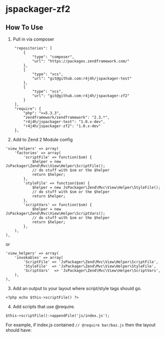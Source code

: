 jspackager-zf2
==============

How To Use
-----------

1. Pull in via composer

```
    "repositories": [
        {
            "type": "composer",
            "url": "https://packages.zendframework.com/"
        },
        {
            "type": "vcs",
            "url": "git@github.com:r4j4h/jspackager-test"
        },
        {
            "type": "vcs",
            "url": "git@github.com:r4j4h/jspackager-zf2"
        }
    ],
    "require": {
        "php": ">=5.3.3",
        "zendframework/zendframework": "2.3.*",
        "r4j4h/jspackager-test": "1.0.x-dev",
        "r4j4h/jspackager-zf2": "1.0.x-dev"
    },
```


2. Add to Zend 2 Module config

```
'view_helpers' => array(
    'factories' => array(
        'scriptFile' => function($sm) {
            $helper = new JsPackager\Zend\Mvc\View\Helper\ScriptFile();
            // do stuff with $sm or the $helper
            return $helper;
        },
        'styleFile' => function($sm) {
            $helper = new JsPackager\Zend\Mvc\View\Helper\StyleFile();
            // do stuff with $sm or the $helper
            return $helper;
        },
        'scriptVars' => function($sm) {
            $helper = new JsPackager\Zend\Mvc\View\Helper\ScriptVars();
            // do stuff with $sm or the $helper
            return $helper;
        },
    ),
),
```

or

```
'view_helpers' => array(
    'invokables' => array(
        'ScriptFile' => 'JsPackager\Zend\Mvc\View\Helper\ScriptFile',
        'StyleFile'  => 'JsPackager\Zend\Mvc\View\Helper\StyleFile',
        'ScriptVars'  => 'JsPackager\Zend\Mvc\View\Helper\ScriptVars',
    ),
),
```

3. Add an output to your layout where script/style tags should go.

```
<?php echo $this->scriptFile() ?>
```

4. Add scripts that use @require.

```
$this->scriptFile()->appendFile('js/index.js');
```

For example, if index.js contained `// @require bar/baz.js` then the layout should have:

<script type="text/javascript" src="/js/bar/baz.js"></script>
<script type="text/javascript" src="/js/index.js"></script>
